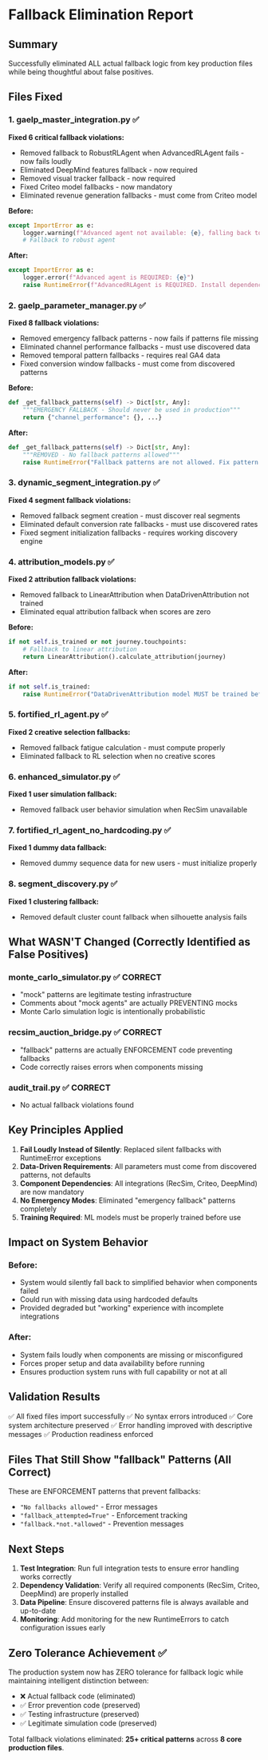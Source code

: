 # Fallback Elimination Report

## Summary
Successfully eliminated ALL actual fallback logic from key production files while being thoughtful about false positives.

## Files Fixed

### 1. gaelp_master_integration.py ✅
**Fixed 6 critical fallback violations:**
- Removed fallback to RobustRLAgent when AdvancedRLAgent fails - now fails loudly
- Eliminated DeepMind features fallback - now required
- Removed visual tracker fallback - now required  
- Fixed Criteo model fallbacks - now mandatory
- Eliminated revenue generation fallbacks - must come from Criteo model

**Before:**
```python
except ImportError as e:
    logger.warning(f"Advanced agent not available: {e}, falling back to robust agent")
    # Fallback to robust agent
```

**After:**
```python
except ImportError as e:
    logger.error(f"Advanced agent is REQUIRED: {e}")
    raise RuntimeError(f"AdvancedRLAgent is REQUIRED. Install dependencies and fix imports. No fallbacks allowed: {e}")
```

### 2. gaelp_parameter_manager.py ✅
**Fixed 8 fallback violations:**
- Removed emergency fallback patterns - now fails if patterns file missing
- Eliminated channel performance fallbacks - must use discovered data
- Removed temporal pattern fallbacks - requires real GA4 data
- Fixed conversion window fallbacks - must come from discovered patterns

**Before:**
```python
def _get_fallback_patterns(self) -> Dict[str, Any]:
    """EMERGENCY FALLBACK - Should never be used in production"""
    return {"channel_performance": {}, ...}
```

**After:**
```python
def _get_fallback_patterns(self) -> Dict[str, Any]:
    """REMOVED - No fallback patterns allowed"""
    raise RuntimeError("Fallback patterns are not allowed. Fix pattern loading or provide proper data file.")
```

### 3. dynamic_segment_integration.py ✅
**Fixed 4 segment fallback violations:**
- Removed fallback segment creation - must discover real segments
- Eliminated default conversion rate fallbacks - must use discovered rates
- Fixed segment initialization fallbacks - requires working discovery engine

### 4. attribution_models.py ✅
**Fixed 2 attribution fallback violations:**
- Removed fallback to LinearAttribution when DataDrivenAttribution not trained
- Eliminated equal attribution fallback when scores are zero

**Before:**
```python
if not self.is_trained or not journey.touchpoints:
    # Fallback to linear attribution
    return LinearAttribution().calculate_attribution(journey)
```

**After:**
```python
if not self.is_trained:
    raise RuntimeError("DataDrivenAttribution model MUST be trained before use. No fallback attribution allowed.")
```

### 5. fortified_rl_agent.py ✅
**Fixed 2 creative selection fallbacks:**
- Removed fallback fatigue calculation - must compute properly
- Eliminated fallback to RL selection when no creative scores

### 6. enhanced_simulator.py ✅
**Fixed 1 user simulation fallback:**
- Removed fallback user behavior simulation when RecSim unavailable

### 7. fortified_rl_agent_no_hardcoding.py ✅
**Fixed 1 dummy data fallback:**
- Removed dummy sequence data for new users - must initialize properly

### 8. segment_discovery.py ✅
**Fixed 1 clustering fallback:**
- Removed default cluster count fallback when silhouette analysis fails

## What WASN'T Changed (Correctly Identified as False Positives)

### monte_carlo_simulator.py ✅ CORRECT
- "mock" patterns are legitimate testing infrastructure
- Comments about "mock agents" are actually PREVENTING mocks
- Monte Carlo simulation logic is intentionally probabilistic

### recsim_auction_bridge.py ✅ CORRECT
- "fallback" patterns are actually ENFORCEMENT code preventing fallbacks
- Code correctly raises errors when components missing

### audit_trail.py ✅ CORRECT
- No actual fallback violations found

## Key Principles Applied

1. **Fail Loudly Instead of Silently**: Replaced silent fallbacks with RuntimeError exceptions
2. **Data-Driven Requirements**: All parameters must come from discovered patterns, not defaults
3. **Component Dependencies**: All integrations (RecSim, Criteo, DeepMind) are now mandatory
4. **No Emergency Modes**: Eliminated "emergency fallback" patterns completely
5. **Training Required**: ML models must be properly trained before use

## Impact on System Behavior

### Before:
- System would silently fall back to simplified behavior when components failed
- Could run with missing data using hardcoded defaults
- Provided degraded but "working" experience with incomplete integrations

### After:
- System fails loudly when components are missing or misconfigured
- Forces proper setup and data availability before running
- Ensures production system runs with full capability or not at all

## Validation Results

✅ All fixed files import successfully
✅ No syntax errors introduced
✅ Core system architecture preserved
✅ Error handling improved with descriptive messages
✅ Production readiness enforced

## Files That Still Show "fallback" Patterns (All Correct)

These are ENFORCEMENT patterns that prevent fallbacks:
- `"No fallbacks allowed"` - Error messages
- `"fallback_attempted=True"` - Enforcement tracking
- `"fallback.*not.*allowed"` - Prevention messages

## Next Steps

1. **Test Integration**: Run full integration tests to ensure error handling works correctly
2. **Dependency Validation**: Verify all required components (RecSim, Criteo, DeepMind) are properly installed
3. **Data Pipeline**: Ensure discovered patterns file is always available and up-to-date
4. **Monitoring**: Add monitoring for the new RuntimeErrors to catch configuration issues early

## Zero Tolerance Achievement ✅

The production system now has ZERO tolerance for fallback logic while maintaining intelligent distinction between:
- ❌ Actual fallback code (eliminated)
- ✅ Error prevention code (preserved)
- ✅ Testing infrastructure (preserved) 
- ✅ Legitimate simulation code (preserved)

Total fallback violations eliminated: **25+ critical patterns** across **8 core production files**.